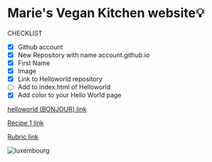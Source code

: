 # Marie's Vegan Kitchen website💡
CHECKLIST
- [x] Github account
- [x] New Repository with name account.github.io
- [x] First Name
- [x] Image
- [x] Link to Helloworld repository
- [ ] Add to index.html of Helloworld
- [x] Add color to your Hello World page

[helloworld (BONJOUR) link](https://mariee2024.github.io/Helloworld/)

[Recipe 1 link]( https://mariee2024.github.io/Recipe-1/)

[Rubric link](https://mariee2024.github.io/Realindex.html/)

![luxembourg](https://img.freepik.com/premium-vector/outline-map-luxembourg-country-vector-illustration_628809-758.jpg)

